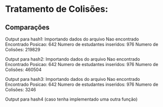 # Tratamento de Colisões:

## Comparações

Output para hash1:
Importando dados do arquivo 
Nao encontrado
Encontrado
  Posicao: 642
Numero de estudantes inseridos: 976
Numero de Colisões: 219829

Output para hash2:
Importando dados do arquivo 
Nao encontrado
Encontrado
  Posicao: 642
Numero de estudantes inseridos: 976
Numero de Colisões: 460504

Output para hash3:
Importando dados do arquivo 
Nao encontrado
Encontrado
  Posicao: 642
Numero de estudantes inseridos: 976
Numero de Colisões: 3246

Output para hash4 (caso tenha implementado uma outra função)
